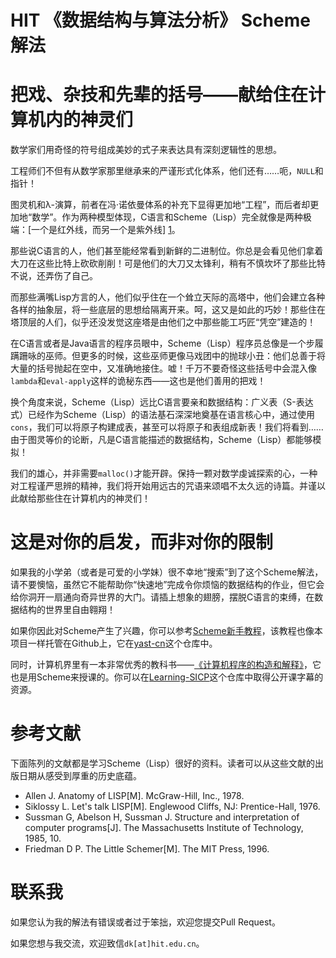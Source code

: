 HIT 《数据结构与算法分析》 Scheme解法
===========================

# 把戏、杂技和先辈的括号——献给住在计算机内的神灵们

数学家们用奇怪的符号组成美妙的式子来表达具有深刻逻辑性的思想。

工程师们不但有从数学家那里继承来的严谨形式化体系，他们还有……呃，`NULL`和指针！

图灵机和λ-演算，前者在冯·诺依曼体系的补充下显得更加地“工程”，而后者却更加地“数学”。作为两种模型体现，C语言和Scheme（Lisp）完全就像是两种极端：[一个是红外线，而另一个是紫外线] [1]。

那些说C语言的人，他们甚至能经常看到新鲜的二进制位。你总是会看见他们拿着大刀在这些比特上砍砍削削！可是他们的大刀又太锋利，稍有不慎坎坏了那些比特不说，还弄伤了自己。

而那些满嘴Lisp方言的人，他们似乎住在一个耸立天际的高塔中，他们会建立各种各样的抽象层，将一些底层的思想给隔离开来。呵，这又是如此的巧妙！那些住在塔顶层的人们，似乎还没发觉这座塔是由他们之中那些能工巧匠“凭空”建造的！

在C语言或者是Java语言的程序员眼中，Scheme（Lisp）程序员总像是一个步履蹒跚咏的巫师。但更多的时候，这些巫师更像马戏团中的抛球小丑：他们总善于将大量的括号抛起在空中，又准确地接住。嘘！千万不要奇怪这些括号中会混入像`lambda`和`eval-apply`这样的诡秘东西——这也是他们善用的把戏！

换个角度来说，Scheme（Lisp）远比C语言要亲和数据结构：广义表（S-表达式）已经作为Scheme（Lisp）的语法基石深深地奠基在语言核心中，通过使用`cons`，我们可以将原子构建成表，甚至可以将原子和表组成新表！我们将看到……由于图灵等价的论断，凡是C语言能描述的数据结构，Scheme（Lisp）都能够模拟！

我们的雄心，并非需要`malloc()`才能开辟。保持一颗对数学虔诚探索的心，一种对工程谨严思辨的精神，我们将开始用远古的咒语来颂唱不太久远的诗篇。并谨以此献给那些住在计算机内的神灵们！

[1]: https://code.google.com/p/windows-config/wiki/TourDeBabel "Tour De Babel"

# 这是对你的启发，而非对你的限制

如果我的小学弟（或者是可爱的小学妹）很不幸地“搜索”到了这个Scheme解法，请不要懊恼，虽然它不能帮助你“快速地”完成令你烦恼的数据结构的作业，但它会给你洞开一扇通向奇异世界的大门。请插上想象的翅膀，摆脱C语言的束缚，在数据结构的世界里自由翱翔！

如果你因此对Scheme产生了兴趣，你可以参考[Scheme新手教程](http://deathking.github.io/yast-cn/)，该教程也像本项目一样托管在Github上，它在[yast-cn](https://github.com/DeathKing/yast-cn)这个仓库中。

同时，计算机界里有一本非常优秀的教科书——[《计算机程序的构造和解释》](http://mitpress.mit.edu/sicp/)，它也是用Scheme来授课的。你可以在[Learning-SICP](https://github.com/FoOTOo/Learning-SICP)这个仓库中取得公开课字幕的资源。

# 参考文献

下面陈列的文献都是学习Scheme（Lisp）很好的资料。读者可以从这些文献的出版日期从感受到厚重的历史底蕴。

+ Allen J. Anatomy of LISP[M]. McGraw-Hill, Inc., 1978.
+ Siklossy L. Let's talk LISP[M]. Englewood Cliffs, NJ: Prentice-Hall, 1976.
+ Sussman G, Abelson H, Sussman J. Structure and interpretation of computer programs[J]. The Massachusetts Institute of Technology, 1985, 10.
+ Friedman D P. The Little Schemer[M]. The MIT Press, 1996.

# 联系我

如果您认为我的解法有错误或者过于笨拙，欢迎您提交Pull Request。

如果您想与我交流，欢迎致信`dk[at]hit.edu.cn`。
